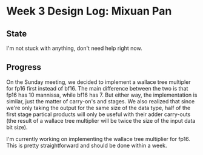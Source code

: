 # Week 3 Design Log: Mixuan Pan 

## State

I'm not stuck with anything, don't need help right now. 

## Progress 

On the Sunday meeting, we decided to implement a wallace tree multipler for fp16 first instead of bf16. The main difference between the two is that fp16 has 10 mannissa, while bf16 has 7. But either way, the implementation is similar, just the matter of carry-on's and stages. We also realized that since we're only taking the output for the same size of the data type, half of the first stage partical products will only be useful with their adder carry-outs (the result of a wallace tree multiplier will be twice the size of the input data bit size). 

I'm currently working on implementing the wallace tree multiplier for fp16. This is pretty straightforward and should be done within a week. 


